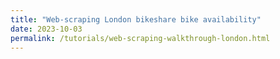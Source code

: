 ```yaml
---
title: "Web-scraping London bikeshare bike availability"
date: 2023-10-03
permalink: /tutorials/web-scraping-walkthrough-london.html
---
```


